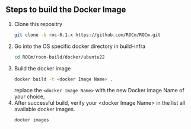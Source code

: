 ## Steps to build the Docker Image
1. Clone this repositry
   ```bash
   git clone -b roc-6.1.x https://github.com/ROCm/ROCm.git
   ```
2. Go into the OS specific docker directory in build-infra
    ```bash
    cd ROCm/rocm-build/docker/ubuntu22
    ```
3. Build the docker image
    ```bash
    docker build -t <docker Image Name> .
    ```
    replace the `<docker Image Name>` with the new Docker image Name of your choice,
4. After successful build, verify your \<docker Image Name\> in the list all available docker images.
    ```bash
    docker images
    ```
